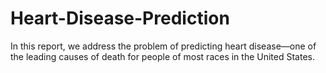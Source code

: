 # Heart-Disease-Prediction
In this report, we address the problem of predicting heart disease—one of the leading causes of death for people of most races in the United States.
